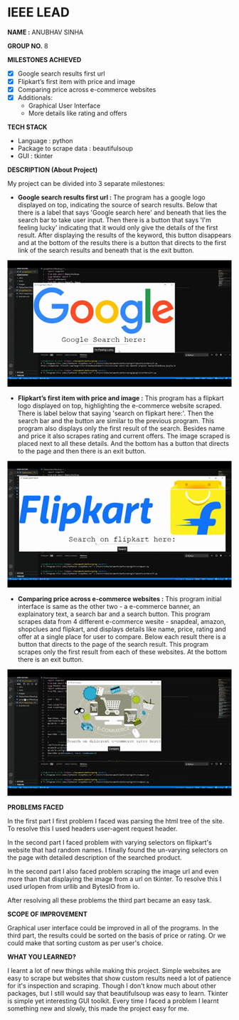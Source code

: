 # IEEE LEAD

**NAME :** ANUBHAV SINHA

**GROUP NO.** 8


**MILESTONES ACHIEVED**
* [x] Google search results first url
* [x] Flipkart’s first item with price and image
* [x] Comparing price across e-commerce websites
* [x] Additionals: 
    * Graphical User Interface
    * More details like rating and offers


**TECH STACK**
* Language : python
* Package to scrape data : beautifulsoup
* GUI : tkinter

**DESCRIPTION (About Project)**

My project can be divided into 3 separate milestones:
* **Google search results first url :** The program has a google logo displayed on top, indicating the source of search results. Below that there is a label that says 'Google search here' and beneath that lies the search bar to take user input. Then there is a button that says 'I'm feeling lucky' indicating that it would only give the details of the first result. After displaying the results of the keyword, this button disappears and at the bottom of the results there is a button that directs to the first link of the search results and beneath that is the exit button.

![Part1](./images/part1.gif)

* **Flipkart’s first item with price and image :** This program has a flipkart logo displayed on top, highlighting the e-commerce website scraped. There is label below that saying 'search on flipkart here:'. Then the search bar and the button are similar to the previous program. This program also displays only the first result of the search. Besides name and price it also scrapes rating and current offers. The image scraped is placed next to all these details. And the bottom has a button that directs to the page and then there is an exit button.

![Part2](./images/part2.gif)

* **Comparing price across e-commerce websites :** This program initial interface is same as the other two - a e-commerce banner, an explainatory text, a search bar and a search button. This program scrapes data from 4 different e-commerce wesite - snapdeal, amazon, shopclues and flipkart, and displays details like name, price, rating and offer at a single place for user to compare. Below each result there is a button that directs to the page of the search result. This program scrapes only the first result from each of these websites. At the bottom there is an exit button.

![Part3](./images/part3.gif)

**PROBLEMS FACED**

In the first part I first problem I faced was parsing the html tree of the site. To resolve this I used headers user-agent request header.

In the second part I faced problem with varying selectors on flipkart's website that had random names. I finally found the un-varying selectors on the page with detailed description of the searched product.

In the second part I also faced problem scraping the image url and even more than that displaying the image from a url on tkinter. To resolve this I used urlopen from urllib and BytesIO from io.

After resolving all these problems the third part became an easy task.

**SCOPE OF IMPROVEMENT**

Graphical user interface could be improved in all of the programs. 
In the third part, the results could be sorted on the basis of price or rating. Or we could make that sorting custom as per user's choice.

**WHAT YOU LEARNED?**

I learnt a lot of new things while making this project. Simple websites are easy to scrape but websites that show custom results need a lot of patience for it's inspection and scraping. Though I don't know much about other packages, but I still would say that beautifulsoup was easy to learn. Tkinter is simple yet interesting GUI toolkit. Every time I faced a problem I learnt something new and slowly, this made the project easy for me.
